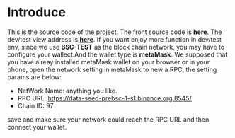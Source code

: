 # Introduce
This is the source code of the project.
The front source code is **[here](https://github.com/YCL686/SAD-Front)**.
The dev/test view address is **[here](http://13.229.7.181/#/index)**.
If you want enjoy more function in dev/test env, since we use **BSC-TEST** as the block chain network, you may have to configure your wallect.And the wallet type is **metaMask**.
We supposed that you have alreay installed metaMask wallet on your browser or in your phone, open the network setting in metaMask to new a RPC, the setting params are below: 
- NetWork Name: anything you like.
- RPC URL: https://data-seed-prebsc-1-s1.binance.org:8545/
- Chain ID: 97 

save and make sure your network could reach the RPC URL and then connect your wallet.
